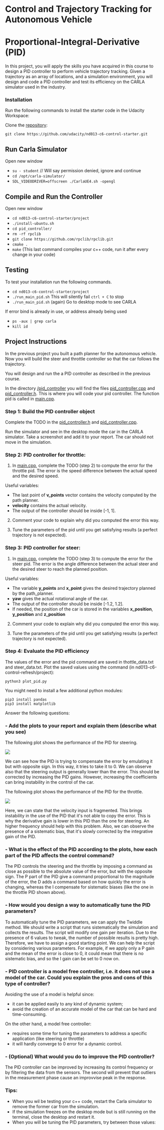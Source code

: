 # Control and Trajectory Tracking for Autonomous Vehicle

# Proportional-Integral-Derivative (PID)

In this project, you will apply the skills you have acquired in this course to design a PID controller to perform vehicle trajectory tracking. Given a trajectory as an array of locations, and a simulation environment, you will design and code a PID controller and test its efficiency on the CARLA simulator used in the industry.

### Installation

Run the following commands to install the starter code in the Udacity Workspace:

Clone the <a href="https://github.com/udacity/nd013-c6-control-starter/tree/master" target="_blank">repository</a>:

`git clone https://github.com/udacity/nd013-c6-control-starter.git`

## Run Carla Simulator

Open new window

* `su - student`
// Will say permission denied, ignore and continue
* `cd /opt/carla-simulator/`
* `SDL_VIDEODRIVER=offscreen ./CarlaUE4.sh -opengl`

## Compile and Run the Controller

Open new window

* `cd nd013-c6-control-starter/project`
* `./install-ubuntu.sh`
* `cd pid_controller/`
* `rm -rf rpclib`
* `git clone https://github.com/rpclib/rpclib.git`
* `cmake .`
* `make` (This last command compiles your c++ code, run it after every change in your code)

## Testing

To test your installation run the following commands.

* `cd nd013-c6-control-starter/project`
* `./run_main_pid.sh`
This will silently fail `ctrl + C` to stop
* `./run_main_pid.sh` (again)
Go to desktop mode to see CARLA

If error bind is already in use, or address already being used

* `ps -aux | grep carla`
* `kill id`


## Project Instructions

In the previous project you built a path planner for the autonomous vehicle. Now you will build the steer and throttle controller so that the car follows the trajectory.

You will design and run the a PID controller as described in the previous course.

In the directory [/pid_controller](https://github.com/udacity/nd013-c6-control-starter/tree/master/project/pid_controller)  you will find the files [pid_controller.cpp](https://github.com/udacity/nd013-c6-control-starter/blob/master/project/pid_controller/pid_controller.cpp)  and [pid_controller.h](https://github.com/udacity/nd013-c6-control-starter/blob/master/project/pid_controller/pid_controller.h). This is where you will code your pid controller.
The function pid is called in [main.cpp](https://github.com/udacity/nd013-c6-control-starter/blob/master/project/pid_controller/main.cpp).

### Step 1: Build the PID controller object
Complete the TODO in the [pid_controller.h](https://github.com/udacity/nd013-c6-control-starter/blob/master/project/pid_controller/pid_controller.h) and [pid_controller.cpp](https://github.com/udacity/nd013-c6-control-starter/blob/master/project/pid_controller/pid_controller.cpp).

Run the simulator and see in the desktop mode the car in the CARLA simulator. Take a screenshot and add it to your report. The car should not move in the simulation.
### Step 2: PID controller for throttle:
1) In [main.cpp](https://github.com/udacity/nd013-c6-control-starter/blob/master/project/pid_controller/main.cpp), complete the TODO (step 2) to compute the error for the throttle pid. The error is the speed difference between the actual speed and the desired speed.

Useful variables:
- The last point of **v_points** vector contains the velocity computed by the path planner.
- **velocity** contains the actual velocity.
- The output of the controller should be inside [-1, 1].

2) Comment your code to explain why did you computed the error this way.

3) Tune the parameters of the pid until you get satisfying results (a perfect trajectory is not expected).

### Step 3: PID controller for steer:
1) In [main.cpp](https://github.com/udacity/nd013-c6-control-starter/blob/master/project/pid_controller/main.cpp), complete the TODO (step 3) to compute the error for the steer pid. The error is the angle difference between the actual steer and the desired steer to reach the planned position.

Useful variables:
- The variable **y_points** and **x_point** gives the desired trajectory planned by the path_planner.
- **yaw** gives the actual rotational angle of the car.
- The output of the controller should be inside [-1.2, 1.2].
- If needed, the position of the car is stored in the variables **x_position**, **y_position** and **z_position**

2) Comment your code to explain why did you computed the error this way.

3) Tune the parameters of the pid until you get satisfying results (a perfect trajectory is not expected).

### Step 4: Evaluate the PID efficiency
The values of the error and the pid command are saved in thottle_data.txt and steer_data.txt.
Plot the saved values using the command (in nd013-c6-control-refresh/project):

```
python3 plot_pid.py
```

You might need to install a few additional python modules: 

```
pip3 install pandas
pip3 install matplotlib
```

Answer the following questions:

### - Add the plots to your report and explain them (describe what you see)

The following plot shows the performance of the PID for steering.

<img src="project/steering_pid.png"/>

We can see how the PID is trying to compensate the error by emulating it but with opposite sign. In this way, it tries to take it to 0. We can observe also that the steering output is generally lower than the error. This should be corrected by increasing the PID gains. However, increasing the coefficients can bring instability in the control of the car. 

The following plot shows the performance of the PID for the throttle.

<img src="project/throttle_pid.png"/>

Here, we can state that the velocity input is fragmented. This brings instability in the use of the PID that it's not able to copy the error. This is why the derivative gain is lower in this PID than the one for steering. An higher frequency should help with this problem. Also, we can observe the presence of a sistematic bias, that it's slowly corrected by the integrative gain of the PID. 

### - What is the effect of the PID according to the plots, how each part of the PID affects the control command?
The PID controls the steering and the throttle by imposing a command as close as possible to the absolute value of the error, but with the opposite sign. The P part of the PID give a command proportional to the magnitude of the error, the D adds a command based on how quickly the error is changing, whereas the I compensate for sistematic biases (like the one in the throttle PID shown above).

### - How would you design a way to automatically tune the PID parameters?
To automatically tune the PID parameters, we can apply the Twiddle method. We should write a script that runs sistematically the simulation and collects the results. The script will modify one gain per iteration. Due to the presence of 6 values to tweak, the number of possible results is pretty high. Therefore, we have to assign a good starting point. We can help the script by considering various parameters. For example, if we apply only a P gain and the mean of the error is close to 0, it could mean that there is no sistematic bias, and so the I gain can be set to 0 now on.

### - PID controller is a model free controller, i.e. it does not use a model of the car. Could you explain the pros and cons of this type of controller?
Avoiding the use of a model is helpful since:
- it can be applied easily to any kind of dynamic system;
- avoid the creation of an accurate model of the car that can be hard and time-consuming.

On the other hand, a model free controller:
- requires some time for tuning the parameters to address a specific application (like steering or throttle)
- it will hardly converge to 0 error for a dynamic control.
 
### - (Optional) What would you do to improve the PID controller?
The PID controller can be improved by increasing its control frequency or by filtering the data from the sensors. The second will prevent that outliers in the measurement phase cause an improvvise peak in the response.



### Tips:

- When you wil be testing your c++ code, restart the Carla simulator to remove the former car from the simulation.
- If the simulation freezes on the desktop mode but is still running on the terminal, close the desktop and restart it.
- When you will be tuning the PID parameters, try between those values:

